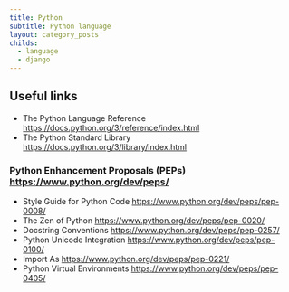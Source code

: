 ```yaml
---
title: Python
subtitle: Python language
layout: category_posts
childs:
  - language
  - django
---
```


## Useful links

- The Python Language Reference <https://docs.python.org/3/reference/index.html>
- The Python Standard Library <https://docs.python.org/3/library/index.html>

### Python Enhancement Proposals (PEPs) <https://www.python.org/dev/peps/>

  - Style Guide for Python Code <https://www.python.org/dev/peps/pep-0008/>
  - The Zen of Python <https://www.python.org/dev/peps/pep-0020/>
  - Docstring Conventions <https://www.python.org/dev/peps/pep-0257/>
  - Python Unicode Integration <https://www.python.org/dev/peps/pep-0100/>
  - Import As <https://www.python.org/dev/peps/pep-0221/>
  - Python Virtual Environments <https://www.python.org/dev/peps/pep-0405/>

